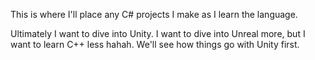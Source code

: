 This is where I'll place any C# projects I make as I learn the language.

Ultimately I want to dive into Unity.
I want to dive into Unreal more, but I want to learn C++ less hahah. We'll see how things go with Unity first.
